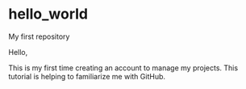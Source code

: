 # hello_world
My first repository

Hello,

This is my first time creating an account to manage my projects. 
This tutorial is helping to familiarize me with GitHub.

